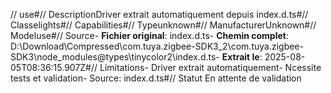 // use#// DescriptionDriver extrait automatiquement depuis index.d.ts#// Classelights#// Capabilities#// Typeunknown#// ManufacturerUnknown#// Modeluse#// Source- **Fichier original**: index.d.ts- **Chemin complet**: D:\Download\Compressed\com.tuya.zigbee-SDK3_2\com.tuya.zigbee-SDK3\node_modules\@types\tinycolor2\index.d.ts- **Extrait le**: 2025-08-05T08:36:15.907Z#// Limitations- Driver extrait automatiquement- Ncessite tests et validation- Source: index.d.ts#// Statut En attente de validation